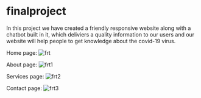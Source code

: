 # finalproject
In this project we have created a friendly responsive website along with a chatbot built in it, which deliviers a quality information to our users and our website will help people to get knowledge about the covid-19 virus.


Home page:
![frt](https://user-images.githubusercontent.com/102215785/203600927-ea68563b-721c-4eb0-a903-b3668f1f7a5c.jpg)


About page:
![frt1](https://user-images.githubusercontent.com/102215785/203601259-6d080187-fd35-4fdd-88e5-9172c9b01a6c.jpg)


Services page:
![frt2](https://user-images.githubusercontent.com/102215785/203602987-d92c39d0-bf5f-43f5-9de5-a4407b3b0531.jpg)


Contact page:
![frt3](https://user-images.githubusercontent.com/102215785/203604741-01794d27-c3ad-4496-8d28-8cf464094efe.jpg)
